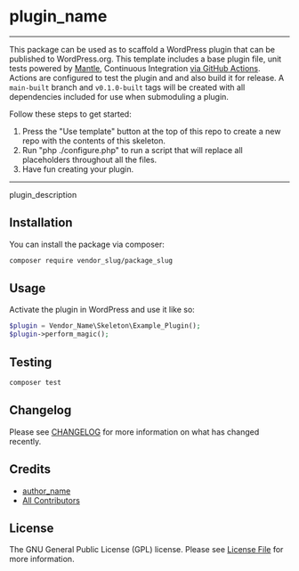 # plugin_name

<!--delete-->
---
This package can be used as to scaffold a WordPress plugin that can be published
to WordPress.org. This template includes a base plugin file, unit tests powered
by [Mantle](https://mantle.alley.co/), Continuous Integration [via GitHub
Actions](.github/workflows). Actions are configured to test the plugin and and
also build it for release. A `main-built` branch and `v0.1.0-built` tags will be
created with all dependencies included for use when submoduling a plugin.

Follow these steps to get started:

1. Press the "Use template" button at the top of this repo to create a new repo with the contents of this skeleton.
2. Run "php ./configure.php" to run a script that will replace all placeholders throughout all the files.
3. Have fun creating your plugin.
---
<!--/delete-->
plugin_description

## Installation

You can install the package via composer:

```bash
composer require vendor_slug/package_slug
```

## Usage

Activate the plugin in WordPress and use it like so:

```php
$plugin = Vendor_Name\Skeleton\Example_Plugin();
$plugin->perform_magic();
```

## Testing

```bash
composer test
```

## Changelog

Please see [CHANGELOG](CHANGELOG.md) for more information on what has changed recently.

## Credits

- [author_name](https://github.com/author_name)
- [All Contributors](../../contributors)

## License

The GNU General Public License (GPL) license. Please see [License File](LICENSE) for more information.
